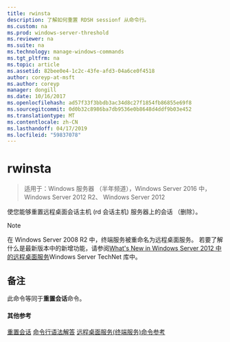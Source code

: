```yaml
---
title: rwinsta
description: 了解如何重置 RDSH sessionf 从命令行。
ms.custom: na
ms.prod: windows-server-threshold
ms.reviewer: na
ms.suite: na
ms.technology: manage-windows-commands
ms.tgt_pltfrm: na
ms.topic: article
ms.assetid: 82bee0e4-1c2c-43fe-afd3-04a6ce0f4518
author: coreyp-at-msft
ms.author: coreyp
manager: dongill
ms.date: 10/16/2017
ms.openlocfilehash: ad57f33f3bbdb3ac34d8c27f1854fb86855e69f8
ms.sourcegitcommit: 0d0b32c8986ba7db9536e0b8648d4ddf9b03e452
ms.translationtype: MT
ms.contentlocale: zh-CN
ms.lasthandoff: 04/17/2019
ms.locfileid: "59837078"
---
```

# <a name="rwinsta"></a>rwinsta

>适用于：Windows 服务器 （半年频道），Windows Server 2016 中，Windows Server 2012 R2、 Windows Server 2012

使您能够重置远程桌面会话主机 (rd 会话主机) 服务器上的会话 （删除）。

> [!NOTE]
> 在 Windows Server 2008 R2 中，终端服务被重命名为远程桌面服务。 若要了解什么是最新版本中的新增功能，请参阅[What's New in Windows Server 2012 中的远程桌面服务](https://technet.microsoft.com/library/hh831527)Windows Server TechNet 库中。

## <a name="remarks"></a>备注
此命令等同于**重置会话**命令。

#### <a name="additional-references"></a>其他参考
[重置会话](reset-session.md)
[命令行语法解答](command-line-syntax-key.md)
[远程桌面服务&#40;终端服务&#41;命令参考](remote-desktop-services-terminal-services-command-reference.md)
